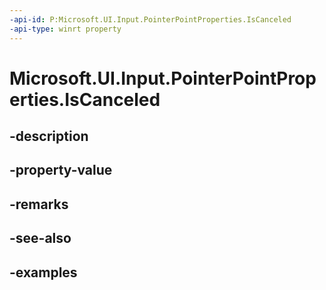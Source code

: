 ```yaml
---
-api-id: P:Microsoft.UI.Input.PointerPointProperties.IsCanceled
-api-type: winrt property
---
```


# Microsoft.UI.Input.PointerPointProperties.IsCanceled

<!--
public bool IsCanceled { get; }
-->

## -description
## -property-value

## -remarks

## -see-also

## -examples
